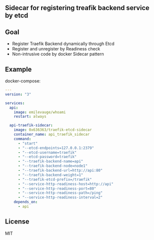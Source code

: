 Sidecar for registering treafik backend service by etcd
----

## Goal

- Register Traefik Backend dynamically through Etcd
- Register and unregister by Readiness check
- Non-intrusive code by docker Sidecar pattern

## Example

docker-compose:

```yaml
---
version: "3"

services:
  api:
    image: emilevauge/whoami
    restart: always

  api-traefik-sidecar:
    image: 0x636363/traefik-etcd-sidecar
    container_name: api_traefik_sidecar
    command:
      - "start"
      - "--etcd-endpoints=127.0.0.1:2379"
      - "--etcd-username=traefik"
      - "--etcd-password=traefik"
      - "--traefik-backend-name=api"
      - "--traefik-backend-node=node1"
      - "--traefik-backend-url=http://api:80"
      - "--traefik-backend-weight=1"
      - "--traefik-etcd-prefix=/traefik"
      - "--service-http-readiness-host=http://api"
      - "--service-http-readiness-port=80"
      - "--service-http-readiness-path=/ping"
      - "--service-http-readiness-interval=2"
    depends_on:
      - api
```

## License

MIT

